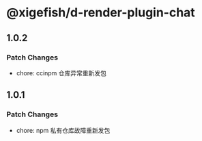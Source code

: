 # @xigefish/d-render-plugin-chat

## 1.0.2

### Patch Changes

- chore: ccinpm 仓库异常重新发包

## 1.0.1

### Patch Changes

- chore: npm 私有仓库故障重新发包
